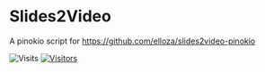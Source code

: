 # Slides2Video

A pinokio script for https://github.com/elloza/slides2video-pinokio

![Visits](https://komarev.com/ghpvc/?username=elloza&repo=slides2video-pinokio-script&color=blue&style=flat)
[![Visitors](https://api.visitorbadge.io/api/visitors?path=https%3A%2F%2Fgithub.com%2Felloza%2Fslides2video-pinokio-script&label=VISITORS&countColor=%23697689)](https://visitorbadge.io/status?path=https%3A%2F%2Fgithub.com%2Felloza%2Fslides2video-pinokio-script)
